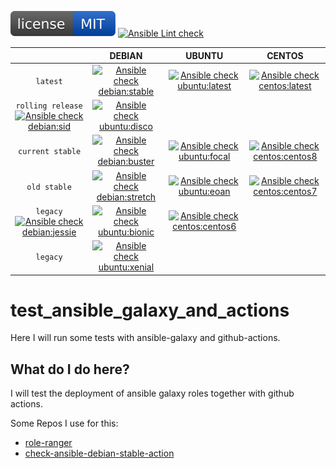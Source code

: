 [![MIT License](https://raw.githubusercontent.com/do1jlr/test_ansibel_galaxy_and_actions/master/.github/license.svg?sanitize=true)](https://github.com/do1jlr/test_ansibel_galaxy_and_actions/blob/master/LICENSE)
[![Ansible Lint check](https://github.com/DO1JLR/test_ansible_galaxy_and_actions/workflows/Ansible%20Lint%20check/badge.svg)](https://github.com/DO1JLR/test_ansible_galaxy_and_actions/actions?query=workflow%3A%22Ansible+Lint+check%22)

|      | DEBIAN | UBUNTU | CENTOS |
| :--: |:----: | :----: | :----: |
| ``latest`` | [![Ansible check debian:stable](https://github.com/DO1JLR/test_ansible_galaxy_and_actions/workflows/Ansible%20check%20debian:stable/badge.svg)](https://github.com/DO1JLR/test_ansible_galaxy_and_actions/actions?query=workflow%3A%22Ansible+check+debian%3Astable%22) | [![Ansible check ubuntu:latest](https://github.com/DO1JLR/test_ansible_galaxy_and_actions/workflows/Ansible%20check%20ubuntu:latest/badge.svg)](https://github.com/DO1JLR/test_ansible_galaxy_and_actions/actions?query=workflow%3A%22Ansible+check+ubuntu%3Alatest%22) | [![Ansible check centos:latest](https://github.com/DO1JLR/test_ansible_galaxy_and_actions/workflows/Ansible%20check%20centos:latest/badge.svg)](https://github.com/DO1JLR/test_ansible_galaxy_and_actions/actions?query=workflow%3A%22Ansible+check+centos%3Alatest%22) |
| ``rolling release`` [![Ansible check debian:sid](https://github.com/DO1JLR/test_ansible_galaxy_and_actions/workflows/Ansible%20check%20debian:sid/badge.svg)](https://github.com/DO1JLR/test_ansible_galaxy_and_actions/actions?query=workflow%3A%22Ansible+check+debian%3Asid%22) | [![Ansible check ubuntu:disco](https://github.com/DO1JLR/test_ansible_galaxy_and_actions/workflows/Ansible%20check%20ubuntu:disco/badge.svg)](https://github.com/DO1JLR/test_ansible_galaxy_and_actions/actions?query=workflow%3A%22Ansible+check+ubuntu%3Adisco%22) |
| ``current stable`` | [![Ansible check debian:buster](https://github.com/DO1JLR/test_ansible_galaxy_and_actions/workflows/Ansible%20check%20debian:buster/badge.svg)](https://github.com/DO1JLR/test_ansible_galaxy_and_actions/actions?query=workflow%3A%22Ansible+check+debian%3Abuster%22) | [![Ansible check ubuntu:focal](https://github.com/DO1JLR/test_ansible_galaxy_and_actions/workflows/Ansible%20check%20ubuntu:focal/badge.svg)](https://github.com/DO1JLR/test_ansible_galaxy_and_actions/actions?query=workflow%3A%22Ansible+check+ubuntu%3Afocal%22) | [![Ansible check centos:centos8](https://github.com/DO1JLR/test_ansible_galaxy_and_actions/workflows/Ansible%20check%20centos:centos8/badge.svg)](https://github.com/DO1JLR/test_ansible_galaxy_and_actions/actions?query=workflow%3A%22Ansible+check+centos%3Acentos8%22) |
| ``old stable`` | [![Ansible check debian:stretch](https://github.com/DO1JLR/test_ansible_galaxy_and_actions/workflows/Ansible%20check%20debian:stretch/badge.svg)](https://github.com/DO1JLR/test_ansible_galaxy_and_actions/actions?query=workflow%3A%22Ansible+check+debian%3Astretch%22) | [![Ansible check ubuntu:eoan](https://github.com/DO1JLR/test_ansible_galaxy_and_actions/workflows/Ansible%20check%20ubuntu:eoan/badge.svg)](https://github.com/DO1JLR/test_ansible_galaxy_and_actions/actions?query=workflow%3A%22Ansible+check+ubuntu%3Aeoan%22) | [![Ansible check centos:centos7](https://github.com/DO1JLR/test_ansible_galaxy_and_actions/workflows/Ansible%20check%20centos:centos7/badge.svg)](https://github.com/DO1JLR/test_ansible_galaxy_and_actions/actions?query=workflow%3A%22Ansible+check+centos%3Acentos7%22) |
| ``legacy`` [![Ansible check debian:jessie](https://github.com/DO1JLR/test_ansible_galaxy_and_actions/workflows/Ansible%20check%20debian:jessie/badge.svg)](https://github.com/DO1JLR/test_ansible_galaxy_and_actions/actions?query=workflow%3A%22Ansible+check+debian%3Ajessie%22) | [![Ansible check ubuntu:bionic](https://github.com/DO1JLR/test_ansible_galaxy_and_actions/workflows/Ansible%20check%20ubuntu:bionic/badge.svg)](https://github.com/DO1JLR/test_ansible_galaxy_and_actions/actions?query=workflow%3A%22Ansible+check+ubuntu%3Abionic%22) | [![Ansible check centos:centos6](https://github.com/DO1JLR/test_ansible_galaxy_and_actions/workflows/Ansible%20check%20centos:centos6/badge.svg)](https://github.com/DO1JLR/test_ansible_galaxy_and_actions/actions?query=workflow%3A%22Ansible+check+centos%3Acentos6%22) |
| ``legacy`` | [![Ansible check ubuntu:xenial](https://github.com/DO1JLR/test_ansible_galaxy_and_actions/workflows/Ansible%20check%20ubuntu:xenial/badge.svg)](https://github.com/DO1JLR/test_ansible_galaxy_and_actions/actions?query=workflow%3A%22Ansible+check+ubuntu%3Axenial%22) |


# test_ansible_galaxy_and_actions
Here I will run some tests with ansible-galaxy and github-actions.

 What do I do here?
------------
I will test the deployment of ansible galaxy roles together with github actions.

Some Repos I use for this:
 - [role-ranger](https://github.com/chaos-bodensee/role-ranger)
 - [check-ansible-debian-stable-action](https://github.com/roles-ansible/check-ansible-debian-stable-action)

